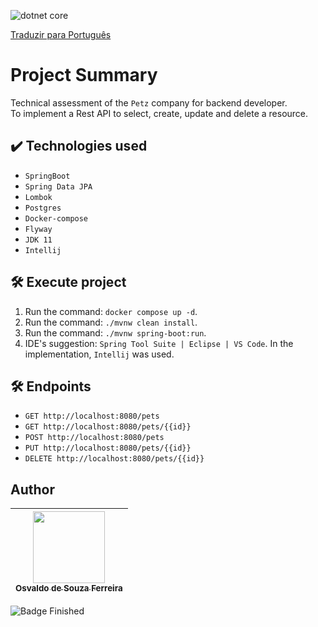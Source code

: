 ![dotnet core](https://github.com/osvaldsoza/ApiFuncional/assets/9426175/d88bdc8e-7cc1-4bd3-bb81-d6e80e7a0c74)

[Traduzir para Português](https://github.com/osvaldsoza/petz-api/blob/master/README-pt.md)

# Project Summary 
Technical assessment of the ``Petz`` company for backend developer.  
To implement a Rest API to select, create, update and delete a resource.

## ✔️ Technologies used
- ``SpringBoot``
- ``Spring Data JPA``
- ``Lombok``
- ``Postgres``
- ``Docker-compose``
- ``Flyway``
- ``JDK 11``
- ``Intellij``

## 🛠️ Execute project
1. Run the command: ``docker compose up -d``. 
1. Run the command: ``./mvnw clean install``. 
1. Run the command: ``./mvnw spring-boot:run``.
1. IDE's suggestion: ``Spring Tool Suite | Eclipse | VS Code``. In the implementation, ``Intellij`` was used.

## 🛠️ Endpoints
- ``GET http://localhost:8080/pets``
- ``GET http://localhost:8080/pets/{{id}}``
- ``POST http://localhost:8080/pets``
- ``PUT http://localhost:8080/pets/{{id}}``
- ``DELETE http://localhost:8080/pets/{{id}}``

## Author

| [<img loading="lazy" src="https://github.com/osvaldsoza/ApiFuncional/assets/9426175/cba31f2b-3b5d-4a6d-ab6d-39583efe752b" width=115><br><sub>Osvaldo de Souza Ferreira</sub>](https://github.com/camilafernanda) 
| :---:

![Badge Finished](http://img.shields.io/static/v1?label=STATUS&message=FINISHED&color=GREEN&style=for-the-badge)
